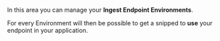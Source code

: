 In this area you can manage your **Ingest Endpoint Environments**.

For every Environment will then be possible to get a snipped to **use** your
endpoint in your application.